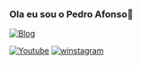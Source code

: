 ### Ola eu sou o Pedro Afonso👋
[![Blog](https://img.shields.io/badge/Blogger-FF5722?style=for-the-badge&logo=blogger&logoColor=white)](https://github.com/Pedromanuelafonso47/Pedromanuelafonso47/edit/main/README.md)

[![Youtube](https://img.shields.io/badge/YouTube-FF0000?style=for-the-badge&logo=youtube&logoColor=white)](https://www.youtube.com/channel/UC7QhKLP1KyaQLQlE-iDrPiw)
[![winstagram](https://img.shields.io/badge/Instagram-E4405F?style=for-the-badge&logo=instagram&logoColor=white)](https://www.youtube.com/channel/UC7QhKLP1KyaQLQlE-iDrPiw)

